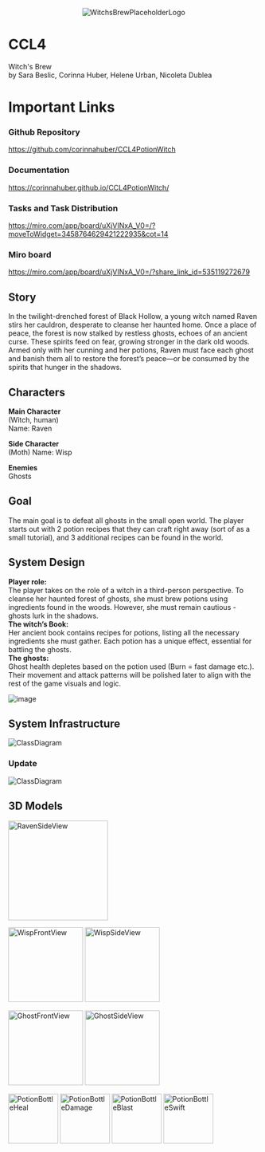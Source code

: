 <p align="center">
  <img src="https://github.com/user-attachments/assets/062db6f0-c532-4d08-8a12-d0c5258b44da" alt="WitchsBrewPlaceholderLogo">
</p>


# CCL4
Witch's Brew
<br>
by Sara Beslic, Corinna Huber, Helene Urban, Nicoleta Dublea

# Important Links
### Github Repository
https://github.com/corinnahuber/CCL4PotionWitch

### Documentation
https://corinnahuber.github.io/CCL4PotionWitch/

### Tasks and Task Distribution
https://miro.com/app/board/uXjVINxA_V0=/?moveToWidget=3458764629421222935&cot=14

### Miro board
https://miro.com/app/board/uXjVINxA_V0=/?share_link_id=535119272679

## Story
In the twilight-drenched forest of Black Hollow, a young witch named Raven stirs her cauldron, desperate to cleanse her haunted home. 
Once a place of peace, the forest is now stalked by restless ghosts, echoes of an ancient curse. These spirits feed on fear, growing stronger in the dark old woods.
 Armed only with her cunning and her potions, Raven must face each ghost and banish them all to restore the forest’s peace—or be consumed by the spirits that hunger in the shadows.

## Characters
**Main Character**
<br>
(Witch, human)
<br>
Name: Raven

**Side Character**
<br>
(Moth) Name: Wisp

**Enemies**
<br>
Ghosts

## Goal
The main goal is to defeat all ghosts in the small open world. The player starts out with 2 potion recipes that they can craft right away (sort of as a small tutorial), 
and 3 additional recipes can be found in the world.

## System Design
**Player role:**
<br>
The player takes on the role of a witch in a third-person perspective. To cleanse her haunted forest of ghosts, 
she must brew potions using ingredients found in the woods. 
However, she must remain cautious - ghosts lurk in the shadows.
<br>
**The witch’s Book:**
<br>
Her ancient book contains recipes for potions, listing all the necessary ingredients she must gather. 
Each potion has a unique effect, essential for battling the ghosts.
<br>
**The ghosts:**
<br>
Ghost health depletes based on the potion used (Burn = fast damage etc.). 
Their movement and attack patterns will be polished later to align with the rest of the game visuals and logic.

![image](https://github.com/user-attachments/assets/f6d642a0-3300-4ea4-8d5d-6f794bae8cf6)

## System Infrastructure
![ClassDiagram](https://github.com/user-attachments/assets/926b4e39-fdb8-4a14-94c6-d99f7624ed8c)

### Update
![ClassDiagram](https://github.com/user-attachments/assets/7e930688-ccdb-4ddb-bd98-aa4144c694bb)


## 3D Models
<!-- Raven (smaller) -->
<p>
  <img src="https://github.com/user-attachments/assets/9bc6d61b-8b9b-4e07-9e12-943aa2742af8" alt="RavenSideView" width="200">
</p>

<!-- Wisp images side by side -->
<p>
  <img src="https://github.com/user-attachments/assets/53cbb4fe-cc27-40e3-a9ca-5bfd5306d8c2" alt="WispFrontView" width="150">
  <img src="https://github.com/user-attachments/assets/1622e2db-d034-439c-807c-a510047661fe" alt="WispSideView" width="150">
</p>

<!-- Ghost images side by side -->
<p>
  <img src="https://github.com/user-attachments/assets/0b362b88-ae72-481f-8e93-6706488b1e24" alt="GhostFrontView" width="150">
  <img src="https://github.com/user-attachments/assets/d65cf083-0669-4427-b20d-ff4f2a73815c" alt="GhostSideView" width="150">
</p>

<!-- Potion bottles side by side -->
<p>
  <img src="https://github.com/user-attachments/assets/8170665a-20b2-4471-ae83-ab120d051373" alt="PotionBottleHeal" width="100">
  <img src="https://github.com/user-attachments/assets/d6c675a5-96ef-429b-b0b3-2c4f078fe6a2" alt="PotionBottleDamage" width="100">
  <img src="https://github.com/user-attachments/assets/c043cb99-8edc-46bd-9715-feddc8b0ec6b" alt="PotionBottleBlast" width="100">
  <img src="https://github.com/user-attachments/assets/75939c77-a305-49a2-83e6-5db7c4a40e10" alt="PotionBottleSwift" width="100">
</p>












